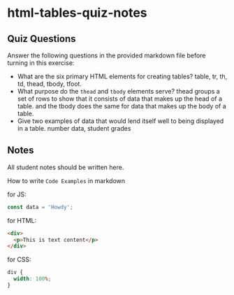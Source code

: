 # html-tables-quiz-notes

## Quiz Questions

Answer the following questions in the provided markdown file before turning in this exercise:

- What are the six primary HTML elements for creating tables?
  table, tr, th, td, thead, tbody, tfoot.
- What purpose do the `thead` and `tbody` elements serve?
  thead groups a set of rows to show that it consists of data that makes up the head of a table.
  and the tbody does the same for data that makes up the body of a table.
- Give two examples of data that would lend itself well to being displayed in a table.
  number data, student grades

## Notes

All student notes should be written here.

How to write `Code Examples` in markdown

for JS:

```javascript
const data = 'Howdy';
```

for HTML:

```html
<div>
  <p>This is text content</p>
</div>
```

for CSS:

```css
div {
  width: 100%;
}
```
